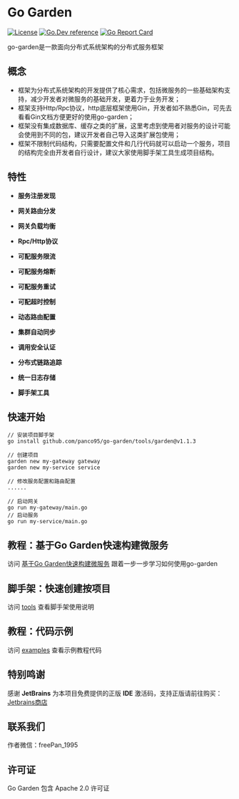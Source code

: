 # Go Garden 
[![License](https://img.shields.io/:license-apache-blue.svg)](https://opensource.org/licenses/Apache-2.0) [![Go.Dev reference](https://img.shields.io/badge/go.dev-reference-007d9c?logo=go&logoColor=white&style=flat-square)](https://pkg.go.dev/github.com/panco95/go-garden) [![Go Report Card](https://goreportcard.com/badge/github.com/panco95/go-garden)](https://goreportcard.com/report/github.com/panco95/go-garden) 


go-garden是一款面向分布式系统架构的分布式服务框架

## 概念

* 框架为分布式系统架构的开发提供了核心需求，包括微服务的一些基础架构支持，减少开发者对微服务的基础开发，更着力于业务开发；
* 框架支持Http/Rpc协议，http底层框架使用Gin，开发者如不熟悉Gin，可先去看看Gin文档方便更好的使用go-garden；
* 框架没有集成数据库、缓存之类的扩展，这里考虑到使用者对服务的设计可能会使用到不同的包，建议开发者自己导入这类扩展包使用；
* 框架不限制代码结构，只需要配置文件和几行代码就可以启动一个服务，项目的结构完全由开发者自行设计，建议大家使用脚手架工具生成项目结构。

## 特性

- **服务注册发现**

- **网关路由分发**

- **网关负载均衡**

- **Rpc/Http协议**

- **可配服务限流**

- **可配服务熔断**

- **可配服务重试**

- **可配超时控制**

- **动态路由配置**

- **集群自动同步**

- **调用安全认证**

- **分布式链路追踪**

- **统一日志存储**

- **脚手架工具**


## 快速开始

```
// 安装项目脚手架
go install github.com/panco95/go-garden/tools/garden@v1.1.3

// 创建项目
garden new my-gateway gateway
garden new my-service service

// 修改服务配置和路由配置
......

// 启动网关
go run my-gateway/main.go
// 启动服务
go run my-service/main.go
```

## 教程：基于Go Garden快速构建微服务
访问 [基于Go Garden快速构建微服务](docs/tutorial.md) 跟着一步一步学习如何使用go-garden

## 脚手架：快速创建按项目
访问 [tools](tools/garden) 查看脚手架使用说明

## 教程：代码示例
访问 [examples](examples) 查看示例教程代码

## 特别鸣谢
感谢 **JetBrains** 为本项目免费提供的正版 **IDE** 激活码，支持正版请前往购买：[Jetbrains商店](https://www.jetbrains.com/store/#commercial?billing=yearly)

## 联系我们
作者微信：freePan_1995

## 许可证
Go Garden 包含 Apache 2.0 许可证
